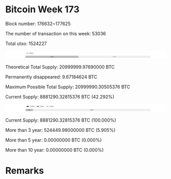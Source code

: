 # Bitcoin Week 173

Block number: 176632~177625

The number of transaction on this week: 53036

Total utxo: 1524227

![](../images/mined_week173.png)

Theoretical Total Supply: 20999999.97690000 BTC

Permanently disappeared: 9.67184624 BTC

Maximum Possible Total Supply: 20999990.30505376 BTC

Current Supply: 8881290.32815376 BTC (42.292%)

![](../images/year_week173.png)


Current Supply: 8881290.32815376 BTC (100.000%)

More than 3 year: 524449.98000000 BTC (5.905%)

More than 5 year: 0.00000000 BTC (0.000%)

More than 10 year: 0.00000000 BTC (0.000%)

# Remarks

